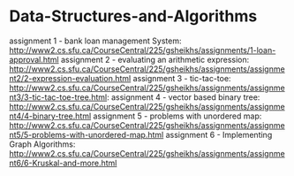 # Data-Structures-and-Algorithms
assignment 1 - bank loan management System: http://www2.cs.sfu.ca/CourseCentral/225/gsheikhs/assignments/1-loan-approval.html
assignment 2 - evaluating an arithmetic expression: http://www2.cs.sfu.ca/CourseCentral/225/gsheikhs/assignments/assignment2/2-expression-evaluation.html
assignment 3 - tic-tac-toe: http://www2.cs.sfu.ca/CourseCentral/225/gsheikhs/assignments/assignment3/3-tic-tac-toe-tree.html: 
assignment 4 - vector based binary tree: http://www2.cs.sfu.ca/CourseCentral/225/gsheikhs/assignments/assignment4/4-binary-tree.html
assignment 5 - problems with unordered map: http://www2.cs.sfu.ca/CourseCentral/225/gsheikhs/assignments/assignment5/5-problems-with-unordered-map.html
assignment 6 - Implementing Graph Algorithms: http://www2.cs.sfu.ca/CourseCentral/225/gsheikhs/assignments/assignment6/6-Kruskal-and-more.html
